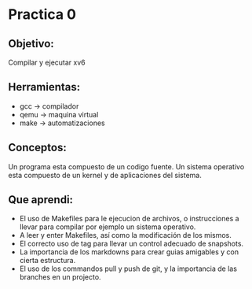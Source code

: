 # Practica 0

## Objetivo:
Compilar y ejecutar xv6

## Herramientas:
* gcc -> compilador
* qemu -> maquina virtual
* make -> automatizaciones

## Conceptos:
Un programa esta compuesto de un codigo fuente.
Un sistema operativo esta compuesto de un kernel y de aplicaciones del sistema.

## Que aprendi:
* El uso de Makefiles para le ejecucion de archivos, o instrucciones a llevar para compilar por ejemplo un sistema operativo.
* A leer y enter Makefiles, así como la modificación de los mismos.
* El correcto uso de tag para llevar un control adecuado de snapshots.
* La importancia de los markdowns para crear guias amigables y con cierta estructura.
* El uso de los commandos pull y push de git, y la importancia de las branches en un projecto.

